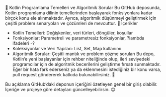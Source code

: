 📌 Kotlin Programlama Temelleri ve Algoritmik Sorular
Bu GitHub deposunda, Kotlin programlama dilinin temellerinden başlayarak fonksiyonlara kadar birçok konu ele alınmaktadır. Ayrıca, algoritmik düşünmeyi geliştirmek için çeşitli problem senaryoları ve çözümleri de mevcuttur.
📌 İçerikler
- Kotlin Temelleri: Değişkenler, veri türleri, döngüler, koşullar
- Fonksiyonlar: Parametreli ve parametresiz fonksiyonlar, ?lambda ifadeleri
-?
- Koleksiyonlar ve Veri Yapıları: List, Set, Map kullanımı
- Algoritmik Sorular: Çeşitli mantık ve problem çözme soruları
Bu depo, Kotlin’e yeni başlayanlar için rehber niteliğinde olup, ileri seviyedeki programcılar için de algoritmik becerilerini geliştirme fırsatı sunmaktadır.
Eğer bir hata fark ederseniz ya da eklenmesini istediğiniz bir konu varsa, pull request göndererek katkıda bulunabilirsiniz. 🚀

Bu açıklama GitHub’daki deponun içeriğini özetleyen genel bir giriş olabilir. İçeriğe ve projeye göre detayları güncelleyebilirsin. 😊
